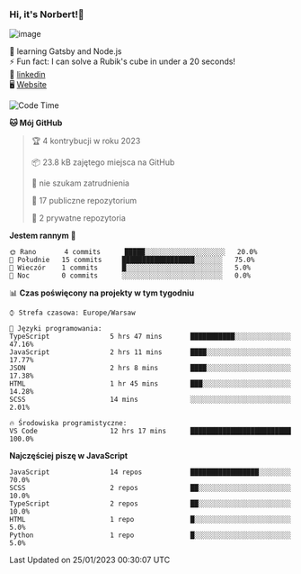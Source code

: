 ### Hi, it's Norbert!👋

![image](https://i.imgur.com/y3Fbv48.png)


🧠 learning Gatsby and Node.js <br>
⚡ Fun fact: I can solve a Rubik's cube in under a 20 seconds! <br>
👔 [linkedin](https://www.linkedin.com/in/norbert-%C5%82uszkiewicz-75b0891b3/) <br>
🖥 [Website](https://norbertluszkiewicz.pl/)<br>


<!--START_SECTION:waka-->
![Code Time](http://img.shields.io/badge/Code%20Time-1%2C954%20hrs-blue)

**🐱 Mój GitHub** 

> 🏆 4 kontrybucji w roku 2023
 > 
> 📦 23.8 kB zajętego miejsca na GitHub 
 > 
> 🚫 nie szukam zatrudnienia
 > 
> 📜 17 publiczne repozytorium 
 > 
> 🔑 2 prywatne repozytoria  
 > 
**Jestem rannym 🐤** 

```text
🌞 Rano       4 commits      █████░░░░░░░░░░░░░░░░░░░░   20.0% 
🌆 Południe   15 commits     ██████████████████░░░░░░░   75.0% 
🌃 Wieczór    1 commits      █░░░░░░░░░░░░░░░░░░░░░░░░   5.0% 
🌙 Noc        0 commits      ░░░░░░░░░░░░░░░░░░░░░░░░░   0.0%

```


📊 **Czas poświęcony na projekty w tym tygodniu** 

```text
⌚︎ Strefa czasowa: Europe/Warsaw

💬 Języki programowania: 
TypeScript               5 hrs 47 mins       ███████████░░░░░░░░░░░░░░   47.16% 
JavaScript               2 hrs 11 mins       ████░░░░░░░░░░░░░░░░░░░░░   17.77% 
JSON                     2 hrs 8 mins        ████░░░░░░░░░░░░░░░░░░░░░   17.38% 
HTML                     1 hr 45 mins        ███░░░░░░░░░░░░░░░░░░░░░░   14.28% 
SCSS                     14 mins             ░░░░░░░░░░░░░░░░░░░░░░░░░   2.01%

🔥 Środowiska programistyczne: 
VS Code                  12 hrs 17 mins      █████████████████████████   100.0%

```

**Najczęściej piszę w JavaScript** 

```text
JavaScript               14 repos            █████████████████░░░░░░░░   70.0% 
SCSS                     2 repos             ██░░░░░░░░░░░░░░░░░░░░░░░   10.0% 
TypeScript               2 repos             ██░░░░░░░░░░░░░░░░░░░░░░░   10.0% 
HTML                     1 repo              █░░░░░░░░░░░░░░░░░░░░░░░░   5.0% 
Python                   1 repo              █░░░░░░░░░░░░░░░░░░░░░░░░   5.0%

```



 Last Updated on 25/01/2023 00:30:07 UTC
<!--END_SECTION:waka-->

